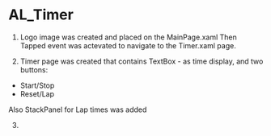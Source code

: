 # AL_Timer


1. Logo image was created and placed on the MainPage.xaml
Then Tapped event was actevated to navigate to the Timer.xaml page.

2. Timer page was created that contains TextBox - as time display,
and two buttons:
 * Start/Stop
 * Reset/Lap
 
 Also StackPanel for Lap times was added
 
3. 
